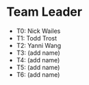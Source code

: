 # Team Leader

* T0: Nick Wailes
* T1: Todd Trost
* T2: Yanni Wang
* T3: (add name)
* T4: (add name)
* T5: (add name)
* T6: (add name)
